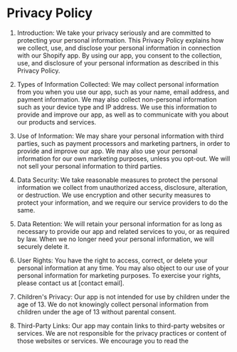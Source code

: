 # Privacy Policy
1. Introduction:
We take your privacy seriously and are committed to protecting your personal information. This Privacy Policy explains how we collect, use, and disclose your personal information in connection with our Shopify app. By using our app, you consent to the collection, use, and disclosure of your personal information as described in this Privacy Policy.

2. Types of Information Collected:
We may collect personal information from you when you use our app, such as your name, email address, and payment information. We may also collect non-personal information such as your device type and IP address. We use this information to provide and improve our app, as well as to communicate with you about our products and services.

3. Use of Information:
We may share your personal information with third parties, such as payment processors and marketing partners, in order to provide and improve our app. We may also use your personal information for our own marketing purposes, unless you opt-out. We will not sell your personal information to third parties.

4. Data Security:
We take reasonable measures to protect the personal information we collect from unauthorized access, disclosure, alteration, or destruction. We use encryption and other security measures to protect your information, and we require our service providers to do the same.

5. Data Retention:
We will retain your personal information for as long as necessary to provide our app and related services to you, or as required by law. When we no longer need your personal information, we will securely delete it.

6. User Rights:
You have the right to access, correct, or delete your personal information at any time. You may also object to our use of your personal information for marketing purposes. To exercise your rights, please contact us at [contact email].

7. Children's Privacy:
Our app is not intended for use by children under the age of 13. We do not knowingly collect personal information from children under the age of 13 without parental consent.

8. Third-Party Links:
Our app may contain links to third-party websites or services. We are not responsible for the privacy practices or content of those websites or services. We encourage you to read the
